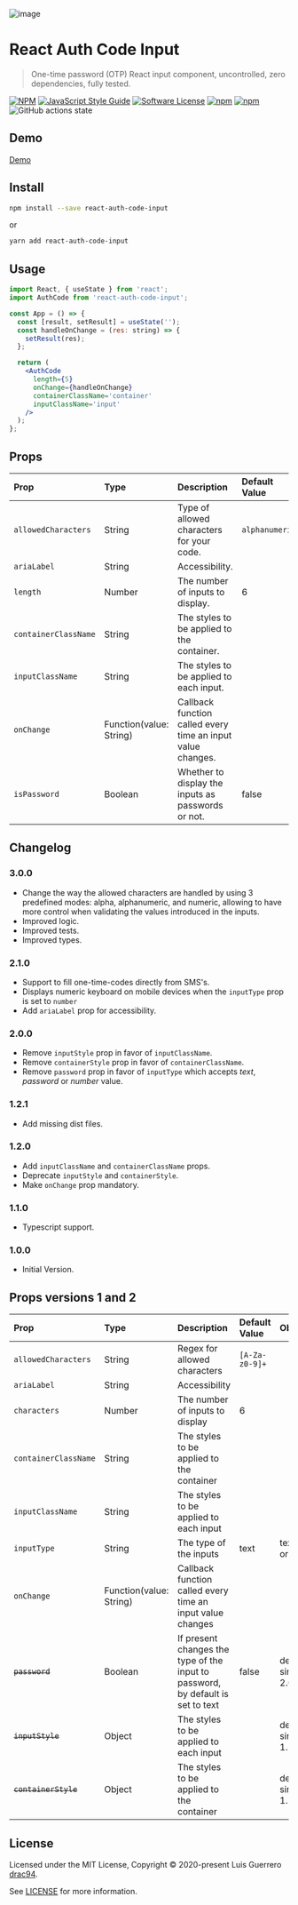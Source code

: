 ![image](https://user-images.githubusercontent.com/1719915/82956329-2f7e8700-9f76-11ea-978f-ec7135c79311.png)

# React Auth Code Input

> One-time password (OTP) React input component, uncontrolled, zero dependencies, fully tested.

[![NPM](https://img.shields.io/npm/v/react-auth-code-input.svg)](https://www.npmjs.com/package/react-auth-code-input) [![JavaScript Style Guide](https://img.shields.io/badge/code_style-standard-brightgreen.svg)](https://standardjs.com)
[![Software License](https://img.shields.io/badge/license-MIT-brightgreen.svg)](LICENSE.md)
[![npm](https://img.shields.io/npm/dt/react-auth-code-input.svg)](https://www.npmjs.com/package/react-auth-code-input)
[![npm](https://img.shields.io/npm/dw/react-auth-code-input.svg)](https://www.npmjs.com/package/react-auth-code-input)
![GitHub actions state](https://img.shields.io/github/workflow/status/drac94/react-auth-code-input/CI)

## Demo

[Demo](https://www.luisguerrero.me/react-auth-code-input/)

## Install

```bash
npm install --save react-auth-code-input
```

or

```bash
yarn add react-auth-code-input
```

## Usage

```jsx
import React, { useState } from 'react';
import AuthCode from 'react-auth-code-input';

const App = () => {
  const [result, setResult] = useState('');
  const handleOnChange = (res: string) => {
    setResult(res);
  };

  return (
    <AuthCode
      length={5}
      onChange={handleOnChange}
      containerClassName='container'
      inputClassName='input'
    />
  );
};
```

## Props

| Prop                 | Type                    | Description                                                 | Default Value  | Observations                       |
| :------------------- | :---------------------- | :---------------------------------------------------------- | :------------- | :--------------------------------- |
| `allowedCharacters`  | String                  | Type of allowed characters for your code.                   | `alphanumeric` | `alpha`, `alphanumeric`, `numeric` |
| `ariaLabel`          | String                  | Accessibility.                                              |                |                                    |
| `length`             | Number                  | The number of inputs to display.                            | 6              |                                    |
| `containerClassName` | String                  | The styles to be applied to the container.                  |                |                                    |
| `inputClassName`     | String                  | The styles to be applied to each input.                     |                |                                    |
| `onChange`           | Function(value: String) | Callback function called every time an input value changes. |                |                                    |
| `isPassword`         | Boolean                 | Whether to display the inputs as passwords or not.          | false          |                                    |

## Changelog

### 3.0.0

- Change the way the allowed characters are handled by using 3 predefined modes: alpha, alphanumeric, and numeric, allowing to have more control when validating the values introduced in the inputs.
- Improved logic.
- Improved tests.
- Improved types.

### 2.1.0

- Support to fill one-time-codes directly from SMS's.
- Displays numeric keyboard on mobile devices when the `inputType` prop is set to `number`
- Add `ariaLabel` prop for accessibility.

### 2.0.0

- Remove `inputStyle` prop in favor of `inputClassName`.
- Remove `containerStyle` prop in favor of `containerClassName`.
- Remove `password` prop in favor of `inputType` which accepts _text_, _password_ or _number_ value.

### 1.2.1

- Add missing dist files.

### 1.2.0

- Add `inputClassName` and `containerClassName` props.
- Deprecate `inputStyle` and `containerStyle`.
- Make `onChange` prop mandatory.

### 1.1.0

- Typescript support.

### 1.0.0

- Initial Version.

## Props versions 1 and 2

| Prop                 | Type                    | Description                                                                     | Default Value  | Observations                   |
| :------------------- | :---------------------- | :------------------------------------------------------------------------------ | :------------- | :----------------------------- |
| `allowedCharacters`  | String                  | Regex for allowed characters                                                    | `[A-Za-z0-9]+` |                                |
| `ariaLabel`          | String                  | Accessibility                                                                   |                |                                |
| `characters`         | Number                  | The number of inputs to display                                                 | 6              |                                |
| `containerClassName` | String                  | The styles to be applied to the container                                       |                |                                |
| `inputClassName`     | String                  | The styles to be applied to each input                                          |                |                                |
| `inputType`          | String                  | The type of the inputs                                                          | text           | text, number or password       |
| `onChange`           | Function(value: String) | Callback function called every time an input value changes                      |                |                                |
| ~~`password`~~       | Boolean                 | If present changes the type of the input to password, by default is set to text | false          | deprecated since version 2.0.0 |
| ~~`inputStyle`~~     | Object                  | The styles to be applied to each input                                          |                | deprecated since version 1.2.0 |
| ~~`containerStyle`~~ | Object                  | The styles to be applied to the container                                       |                | deprecated since version 1.2.0 |

## License

Licensed under the MIT License, Copyright © 2020-present Luis Guerrero [drac94](https://github.com/drac94).

See [LICENSE](./LICENSE) for more information.
